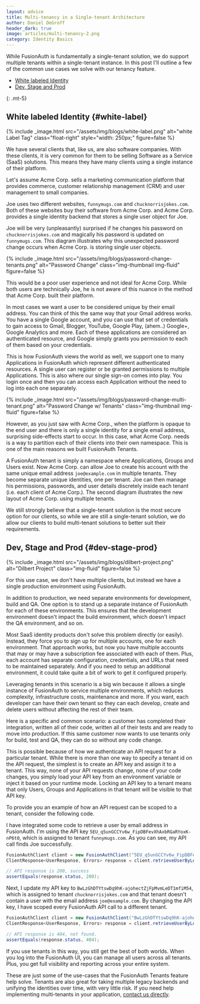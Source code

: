 ```yaml
---
layout: advice
title: Multi-tenancy in a Single-tenant Architecture
author: Daniel DeGroff
header_dark: true
image: articles/multi-tenancy-2.png
category: Identity Basics
---
```


While FusionAuth is fundamentally a single-tenant solution, we do support multiple tenants within a single-tenant instance. In this post I'll outline a few of the common use cases we solve with our tenancy feature.

* [White labeled Identity](#white-label)
* [Dev, Stage and Prod](#dev-stage-prod)

{: .mt-5}


## White labeled Identity        {#white-label}

{% include _image.html src="/assets/img/blogs/white-label.png" alt="white Label Tag" class="float-right" style="width: 250px;" figure=false %}

We have several clients that, like us, are also software companies. With these clients, it is very common for them to be selling Software as a Service (SaaS) solutions. This means they have many clients using a single instance of their platform.

Let's assume Acme Corp. sells a marketing communication platform that provides commerce, customer relationship management (CRM) and user management to small companies.

Joe uses two different websites, `funnymugs.com` and `chucknorrisjokes.com`. Both of these websites buy their software from Acme Corp. and Acme Corp. provides a single identity backend that stores a single user object for Joe.

Joe will be very (unpleasantly) surprised if he changes his password on `chucknorrisjokes.com` and magically his password is updated on `funnymugs.com`. This diagram illustrates why this unexpected password change occurs when Acme Corp. is storing single user objects.

{% include _image.html src="/assets/img/blogs/password-change-tenants.png" alt="Password Change" class="img-thumbnail img-fluid" figure=false %}

This would be a poor user experience and not ideal for Acme Corp. While both users are technically Joe, he is not aware of this nuance in the method that Acme Corp. built their platform.

In most cases we want a user to be considered unique by their email address. You can think of this the same way that your Gmail address works. You have a single Google account, and you can use that set of credentials to gain access to Gmail, Blogger, YouTube, Google Play, (ahem..) Google+, Google Analytics and more. Each of these applications are considered an authenticated resource, and Google simply grants you permission to each of them based on your credentials.

This is how FusionAuth views the world as well, we support one to many Applications in FusionAuth which represent different authenticated resources. A single user can register or be granted permissions to multiple Applications. This is also where our single sign-on comes into play. You login once and then you can access each Application without the need to log into each one separately.

{% include _image.html src="/assets/img/blogs/password-change-multi-tenant.png" alt="Password Change w/ Tenants" class="img-thumbnail img-fluid" figure=false %}

However, as you just saw with Acme Corp., when the platform is opaque to the end user and there is only a single identity for a single email address, surprising side-effects start to occur. In this case, what Acme Corp. needs is a way to partition each of their clients into their own namespace. This is one of the main reasons we built FusionAuth Tenants.

A FusionAuth tenant is simply a namespace where Applications, Groups and Users exist. Now Acme Corp. can allow Joe to create his account with the same unique email address `joe@example.com` in multiple tenants. They become separate unique identities, one per tenant. Joe can then manage his permissions, passwords, and user details discretely inside each tenant (i.e. each client of Acme Corp.). The second diagram illustrates the new layout of Acme Corp. using multiple tenants.

We still strongly believe that a single-tenant solution is the most secure option for our clients, so while we are still a single-tenant solution, we do allow our clients to build multi-tenant solutions to better suit their requirements.


## Dev, Stage and Prod      {#dev-stage-prod}

{% include _image.html src="/assets/img/blogs/dilbert-project.png" alt="Dilbert Project" class="img-fluid" figure=false %}

For this use case, we don't have multiple clients, but instead we have a single production environment using FusionAuth.

In addition to production, we need separate environments for development, build and QA. One option is to stand up a separate instance of FusionAuth for each of these environments. This ensures that the development environment doesn't impact the build environment, which doesn't impact the QA environment, and so on.

Most SaaS identity products don't solve this problem directly (or easily). Instead, they force you to sign up for multiple accounts, one for each environment. That approach works, but now you have multiple accounts that may or may have a subscription fee associated with each of them. Plus, each account has separate configuration, credentials, and URLs that need to be maintained separately. And if you need to setup an additional environment, it could take quite a bit of work to get it configured properly.

Leveraging tenants in this scenario is a big win because it allows a single instance of FusionAuth to service multiple environments, which reduces complexity, infrastructure costs, maintenance and more. If you want, each developer can have their own tenant so they can each develop, create and delete users without affecting the rest of their team.

Here is a specific and common scenario: a customer has completed their integration, written all of their code, written all of their tests and are ready to move into production. If this same customer now wants to use tenants only for build, test and QA, they can do so without any code change.

This is possible because of how we authenticate an API request for a particular tenant. While there is more than one way to specify a tenant id on the API request, the simplest is to create an API key and assign it to a tenant. This way, none of your API requests change, none of your code changes, you simply load your API key from an environment variable or inject it based on your runtime mode. Locking an API key to a tenant means that only Users, Groups and Applications in that tenant will be visible to that API key.

To provide you an example of how an API request can be scoped to a tenant, consider the following code.

I have integrated some code to retrieve a user by email address in FusionAuth. I'm using the API key `5EU_q5unGCCYv6w_FipDBFevXhAxbRGaRYoxK-nP6t0`, which is assigned to tenant `funnymugs.com`. As you can see, my API call finds Joe successfully.

```java
FusionAuthClient client = new FusionAuthClient("5EU_q5unGCCYv6w_FipDBFevXhAxbRGaRYoxK-nP6t0", "http://localhost:9011");
ClientResponse<UserResponse, Errors> response = client.retrieveUserByLoginId("joe@example.com");

// API response is 200, success
assertEquals(response.status, 200);
```

Next, I update my API key to `BwLzGhDTYtswDq9hK-ajohectZjFpMvmLeDT1mfiM54`, which is assigned to tenant `chucknorrisjokes.com` and that tenant doesn't contain a user with the email address `joe@example.com`. By changing the API key, I have scoped every FusionAuth API call to a different tenant.

```java
FusionAuthClient client = new FusionAuthClient("BwLzGhDTYtswDq9hK-ajohectZjFpMvmLeDT1mfiM54", "http://localhost:9011");
ClientResponse<UserResponse, Errors> response = client.retrieveUserByLoginId("joe@example.com");

// API response is 404, not found.
assertEquals(response.status, 404);
```

If you use tenants in this way, you still get the best of both worlds. When you log into the FusionAuth UI, you can manage all users across all tenants. Plus, you get full visibility and reporting across your entire system.

These are just some of the use-cases that the FusionAuth Tenants feature help solve. Tenants are also great for taking multiple legacy backends and unifying the identities over time, with very little risk. If you need help implementing multi-tenants in your application, [contact us directly](https://fusionauth.io/contact).
